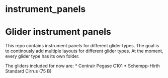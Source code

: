# instrument_panels
# Glider instrument panels #

This repo contains instrument panels for different glider types. The goal is to continously add multiple layouts for different glider types. At the moment, every glider type has its own folder.

The gliders included for now are:
	* Centrair Pegase C101
	* Schempp-Hirth Standard Cirrus (75 B)
